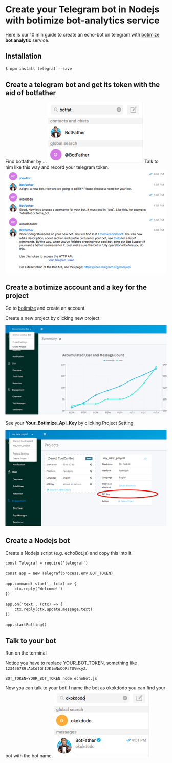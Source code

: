 # Create your Telegram bot in Nodejs with botimize bot-analytics service

Here is our 10 min guide to create an echo-bot on telegram with [botimize](http://www.botimize.io) **bot analytic** service.

## Installation

```js
$ npm install telegraf --save
```

## Create a telegram bot and get its token with the aid of botfather

Find botfather by ...
![Botfather](demo/botFather.png)
Talk to him like this way and record your telegram token.
![teleToken](demo/teleToken.png)


## Create a botimize account and a key for the project

Go to [botimize](https://dashboard.botimize.io/register) and create an account.

Create a new project by clicking new project.

![New_project](/demo/botimize_new_project.png)

See your **Your_Botimize_Api_Key** by clicking Project Setting

![Project Setting](demo/botimize_apiKey.png)

## Create a Nodejs bot

Create a Nodejs script (e.g. echoBot.js) and copy this into it. 

```
const Telegraf = require('telegraf')

const app = new Telegraf(process.env.BOT_TOKEN)

app.command('start', (ctx) => {
  	ctx.reply('Welcome!')
})

app.on('text', (ctx) => {
	ctx.reply(ctx.update.message.text)
})

app.startPolling()
```

## Talk to your bot
Run on the terminal

Notice you have to replace YOUR_BOT_TOKEN, something like `123456789:AbCdfGhIJKlmNoQQRsTUVwxyZ`.
```
BOT_TOKEN=YOUR_BOT_TOKEN node echoBot.js
```
Now you can talk to your bot!
I name the bot as okokdodo you can find your bot with the bot name.
![okokdodo](/demo/okokdodo.png)
